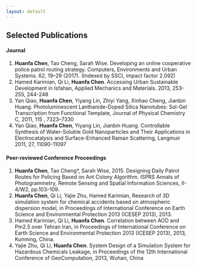 ```yaml
---
layout: default
---
```

## Selected Publications
#### Journal
1. **Huanfa Chen**, Tao Cheng, Sarah Wise. Developing an online cooperative police patrol routing strategy. Computers, Environments and Urban Systems. 62, 19–29 (2017). (Indexed by SSCI, impact factor 2.092)
1. Hamed Karimian, Qi Li, **Huanfa Chen**. Accessing Urban Sustainable Development in Isfahan, Applied Mechanics and Materials. 2013, 253-255, 244-248
1. Yan Qiao, **Huanfa Chen**, Yiyang Lin, Zhiyi Yang, Xinhao Cheng, Jianbin Huang. Photoluminescent Lanthanide-Doped Silica Nanotubes: Sol-Gel Transcription from Functional Template, Journal of Physical Chemistry C, 2011, 115 , 7323–7330
1. Yan Qiao, **Huanfa Chen**, Yiyang Lin, Jianbin Huang. Controllable Synthesis of Water-Soluble Gold Nanoparticles and Their Applications in Electrocatalysis and Surface-Enhanced Raman Scattering, Langmuir 2011, 27, 11090-11097

#### Peer-reviewed Conference Proceedings
1. **Huanfa Chen**, Tao Cheng*, Sarah Wise, 2015. Designing Daily Patrol Routes for Policing Based on Ant Colony Algorithm. ISPRS Annals of Photogrammetry, Remote Sensing and Spatial Information Sciences, II-4/W2, pp.103–109.
1. **Huanfa Chen**, Qi Li, Yajie Zhu, Hamed Karimian, Research of 3D simulation system for chemical accidents based on atmospheric dispersion model, in Proceedings of International Conference on Earth Science and Environmental Protection 2013 (ICESEP 2013), 2013.
1. Hamed Karimian, Qi Li, **Huanfa Chen**. Correlation between AOD and Pm2.5 over Tehran Iran, in Proceedings of International Conference on Earth Science and Environmental Protection 2013 (ICESEP 2013), 2013, Kunming, China.
1. Yajie Zhu, Qi Li, **Huanfa Chen**. System Design of a Simulation System for Hazardous Chemicals Leakage, in Proceedings of the 12th International Conference of GeoComputation, 2013, Wuhan, China
